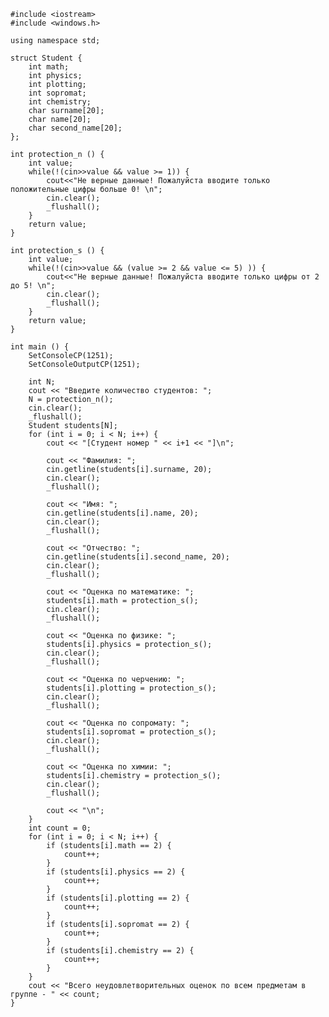 ﻿```
#include <iostream>
#include <windows.h>

using namespace std;

struct Student {
	int math;
	int physics;
	int plotting;
	int sopromat;
	int chemistry;
	char surname[20];
	char name[20];
	char second_name[20];
};

int protection_n () {
	int value;
	while(!(cin>>value && value >= 1)) {
		cout<<"Не верные данные! Пожалуйста вводите только положительные цифры больше 0! \n";
		cin.clear();
		_flushall();
	}
	return value;
}

int protection_s () {
	int value;
	while(!(cin>>value && (value >= 2 && value <= 5) )) {
		cout<<"Не верные данные! Пожалуйста вводите только цифры от 2 до 5! \n";
		cin.clear();
		_flushall();
	}
	return value;
}

int main () {
	SetConsoleCP(1251);
	SetConsoleOutputCP(1251);
	
	int N;
	cout << "Введите количество студентов: ";
	N = protection_n();
	cin.clear();
	_flushall();
	Student students[N];
	for (int i = 0; i < N; i++) {
		cout << "[Студент номер " << i+1 << "]\n";

		cout << "Фамилия: ";
		cin.getline(students[i].surname, 20);
		cin.clear();
		_flushall();

		cout << "Имя: ";
		cin.getline(students[i].name, 20);
		cin.clear();
		_flushall();

		cout << "Отчество: ";
		cin.getline(students[i].second_name, 20);
		cin.clear();
		_flushall();

		cout << "Оценка по математике: ";
		students[i].math = protection_s();
		cin.clear();
		_flushall();

		cout << "Оценка по физике: ";
		students[i].physics = protection_s();
		cin.clear();
		_flushall();

		cout << "Оценка по черчению: ";
		students[i].plotting = protection_s();
		cin.clear();
		_flushall();

		cout << "Оценка по сопромату: ";
		students[i].sopromat = protection_s();
		cin.clear();
		_flushall();

		cout << "Оценка по химии: ";
		students[i].chemistry = protection_s();
		cin.clear();
		_flushall();

		cout << "\n";
	}
	int count = 0;
	for (int i = 0; i < N; i++) {
		if (students[i].math == 2) {
			count++;
		}
		if (students[i].physics == 2) {
			count++;
		}
		if (students[i].plotting == 2) {
			count++;
		}
		if (students[i].sopromat == 2) {
			count++;
		}
		if (students[i].chemistry == 2) {
			count++;
		}
	}
	cout << "Всего неудовлетворительных оценок по всем предметам в группе - " << count;
}

```
